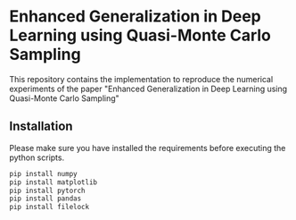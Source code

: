 # Enhanced Generalization in Deep Learning using Quasi-Monte Carlo Sampling
This repository contains the implementation to reproduce the numerical experiments of the paper "Enhanced Generalization in Deep Learning using Quasi-Monte Carlo Sampling"


## Installation
Please make sure you have installed the requirements before executing the python scripts.

```bash
pip install numpy
pip install matplotlib
pip install pytorch
pip install pandas
pip install filelock 
```
